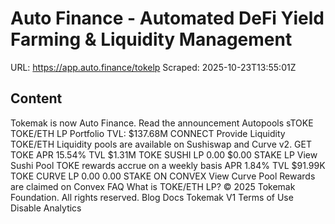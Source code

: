 # Auto Finance - Automated DeFi Yield Farming & Liquidity Management

URL: https://app.auto.finance/tokelp
Scraped: 2025-10-23T13:55:01Z

## Content

Tokemak is now Auto Finance.
Read the announcement
Autopools
sTOKE
TOKE/ETH
LP
Portfolio
TVL:
$137.68M
CONNECT
Provide Liquidity
TOKE/ETH Liquidity pools are available on Sushiswap and Curve v2.
GET TOKE
APR
15.54%
TVL
$1.31M
TOKE SUSHI LP
0.00
$0.00
STAKE LP
View Sushi Pool
TOKE rewards accrue on a weekly basis
APR
1.84%
TVL
$91.99K
TOKE CURVE LP
0.00
0.00
STAKE ON CONVEX
View Curve Pool
Rewards are claimed on
Convex
FAQ
What is TOKE/ETH LP?
© 2025 Tokemak Foundation. All rights reserved.
Blog
Docs
Tokemak V1
Terms of Use
Disable Analytics